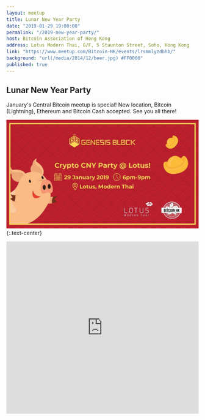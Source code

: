 ```yaml
---
layout: meetup
title: Lunar New Year Party
date: "2019-01-29 19:00:00"
permalink: "/2019-new-year-party/"
host: Bitcoin Association of Hong Kong
address: Lotus Modern Thai, G/F, 5 Staunton Street, Soho, Hong Kong
link: "https://www.meetup.com/Bitcoin-HK/events/lrsmmlyzdbhb/"
background: "url(/media/2014/12/beer.jpg) #FF0000"
published: true
---
```


## Lunar New Year Party

January's Central Bitcoin meetup is special! New location, Bitcoin (Lightning), Ethereum and Bitcoin Cash accepted. See you all there!

![New Year Party](/media/2019/01/newyear.jpeg)
{:.text-center}

<iframe src="https://www.google.com/maps/embed?pb=!1m18!1m12!1m3!1d3691.9013802835693!2d114.1532278!3d22.281725299999998!2m3!1f0!2f0!3f0!3m2!1i1024!2i768!4f13.1!3m3!1m2!1s0x3404007b0f2b3a99%3A0x58d0fc2959e411b5!2sLotus+Modern+Thai!5e0!3m2!1sen!2sus!4v1554802325357!5m2!1sen!2sus" width="100%" height="450" frameborder="0" style="border:0" allowfullscreen></iframe>
